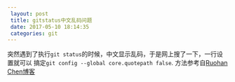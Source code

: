 ```yaml
---
 layout: post
 title: gitstatus中文乱码问题
 date: 2017-05-10 18:14:35
 categories: git
---
```


突然遇到了执行`git status`的时候，中文显示乱码，于是网上搜了一下，一行设置就可以
搞定`git config --global core.quotepath false`. 方法参考自[Ruohan Chen博客]

[Ruohan Chen博客]: http://blog.crhan.com/2012/09/git-status-%E4%B8%AD%E6%96%87%E4%B9%B1%E7%A0%81%E8%A7%A3%E5%86%B3/
